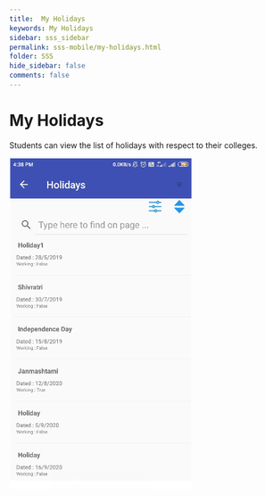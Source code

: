 ```yaml
---
title:  My Holidays
keywords: My Holidays
sidebar: sss_sidebar
permalink: sss-mobile/my-holidays.html
folder: SSS
hide_sidebar: false
comments: false
---
```


# My Holidays 

Students can view the list of holidays with respect to their colleges.

![](/images/myholidays.png)
